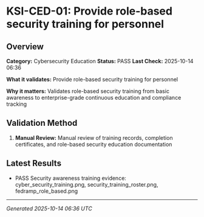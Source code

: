 # KSI-CED-01: Provide role-based security training for personnel

## Overview

**Category:** Cybersecurity Education
**Status:** PASS
**Last Check:** 2025-10-14 06:36

**What it validates:** Provide role-based security training for personnel

**Why it matters:** Validates role-based security training from basic awareness to enterprise-grade continuous education and compliance tracking

## Validation Method

1. **Manual Review:** Manual review of training records, completion certificates, and role-based security education documentation

## Latest Results

- PASS Security awareness training evidence: cyber_security_training.png, security_training_roster.png, fedramp_role_based.png

---
*Generated 2025-10-14 06:36 UTC*
